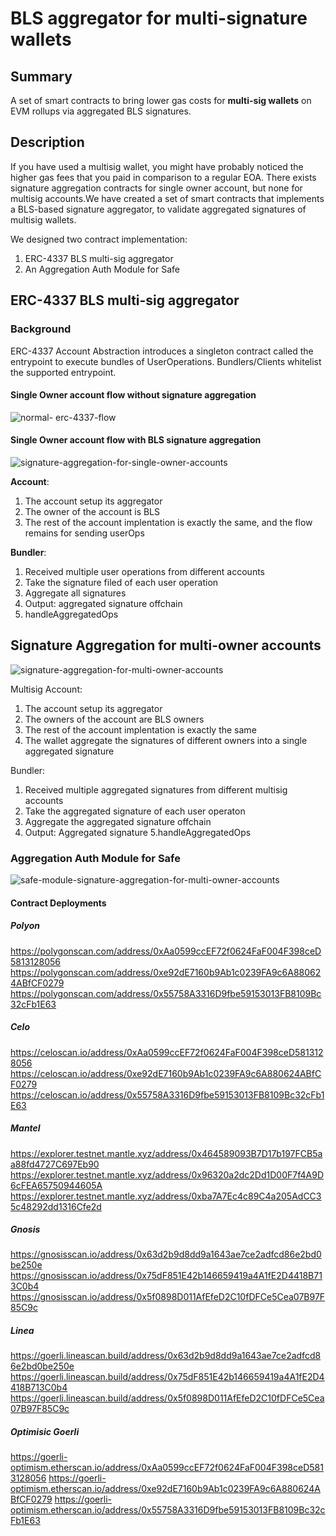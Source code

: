 # BLS aggregator for multi-signature wallets

## Summary
A set of smart contracts to bring lower gas costs for **multi-sig wallets** on EVM rollups via aggregated BLS signatures.

## Description

If you have used a multisig wallet, you might have probably noticed the higher gas fees that you paid in comparison to a regular EOA. There exists signature aggregation contracts for single owner account, but none for multisig accounts.We have created a set of smart contracts that implements a BLS-based signature aggregator, to validate aggregated signatures of multisig wallets.

We designed two contract implementation: 

1. ERC-4337 BLS multi-sig aggregator
2. An Aggregation Auth Module for Safe

## ERC-4337 BLS multi-sig aggregator

### Background

ERC-4337 Account Abstraction introduces a singleton contract called the entrypoint to execute bundles of UserOperations. Bundlers/Clients whitelist the supported entrypoint.

#### Single Owner account flow without signature aggregation
![normal- erc-4337-flow](https://github.com/Sednaoui/bls-aggregator-for-multisig-wallets/assets/7014833/59046107-531c-4a1a-a87d-6f4d48cca354)

#### Single Owner account flow with BLS signature aggregation
![signature-aggregation-for-single-owner-accounts](https://github.com/Sednaoui/bls-aggregator-for-multisig-wallets/assets/7014833/83bcec0c-19a1-4817-bcb6-30354359bb47)

**Account**: 
1. The account setup its aggregator
2. The owner of the account is BLS
3. The rest of the account implentation is exactly the same, and the flow remains for sending userOps

**Bundler**:
1. Received multiple user operations from different accounts
2. Take the signature filed of each user operation
3. Aggregate all signatures
4. Output: aggregated signature offchain
5. handleAggregatedOps

## Signature Aggregation for multi-owner accounts

![signature-aggregation-for-multi-owner-accounts](https://github.com/Sednaoui/bls-aggregator-for-multisig-wallets/assets/7014833/04dc4963-72d6-4996-a4fa-f2912783a724)

Multisig Account: 
1. The account setup its aggregator
2. The owners of the account are BLS owners
3. The rest of the account implentation is exactly the same
4. The wallet aggregate the signatures of different owners into a single aggregated signature

Bundler:

1. Received multiple aggregated signatures from different multisig accounts
2. Take the aggregated signature of each user operaton
3. Aggregate the aggregated signature offchain
4. Output: Aggregated signature 
5.handleAggregatedOps


### Aggregation Auth Module for Safe
![safe-module-signature-aggregation-for-multi-owner-accounts](https://github.com/Sednaoui/bls-aggregator-for-multisig-wallets/assets/7014833/62be627d-7d58-41db-9bb0-3959901b0a08)

#### Contract Deployments

##### Polyon
https://polygonscan.com/address/0xAa0599ccEF72f0624FaF004F398ceD5813128056
https://polygonscan.com/address/0xe92dE7160b9Ab1c0239FA9c6A880624ABfCF0279
https://polygonscan.com/address/0x55758A3316D9fbe59153013FB8109Bc32cFb1E63

##### Celo
https://celoscan.io/address/0xAa0599ccEF72f0624FaF004F398ceD5813128056
https://celoscan.io/address/0xe92dE7160b9Ab1c0239FA9c6A880624ABfCF0279
https://celoscan.io/address/0x55758A3316D9fbe59153013FB8109Bc32cFb1E63

##### Mantel
https://explorer.testnet.mantle.xyz/address/0x464589093B7D17b197FCB5aa88fd4727C697Eb90
https://explorer.testnet.mantle.xyz/address/0x96320a2dc2Dd1D00F7f4A9D6cFEA65750944605A
https://explorer.testnet.mantle.xyz/address/0xba7A7Ec4c89C4a205AdCC35c48292dd1316Cfe2d

##### Gnosis
https://gnosisscan.io/address/0x63d2b9d8dd9a1643ae7ce2adfcd86e2bd0be250e
https://gnosisscan.io/address/0x75dF851E42b146659419a4A1fE2D4418B713C0b4
https://gnosisscan.io/address/0x5f0898D011AfEfeD2C10fDFCe5Cea07B97F85C9c

##### Linea
https://goerli.lineascan.build/address/0x63d2b9d8dd9a1643ae7ce2adfcd86e2bd0be250e
https://goerli.lineascan.build/address/0x75dF851E42b146659419a4A1fE2D4418B713C0b4
https://goerli.lineascan.build/address/0x5f0898D011AfEfeD2C10fDFCe5Cea07B97F85C9c

##### Optimisic Goerli
https://goerli-optimism.etherscan.io/address/0xAa0599ccEF72f0624FaF004F398ceD5813128056
https://goerli-optimism.etherscan.io/address/0xe92dE7160b9Ab1c0239FA9c6A880624ABfCF0279
https://goerli-optimism.etherscan.io/address/0x55758A3316D9fbe59153013FB8109Bc32cFb1E63

